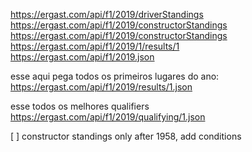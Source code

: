 https://ergast.com/api/f1/2019/driverStandings
https://ergast.com/api/f1/2019/constructorStandings
https://ergast.com/api/f1/2019/constructorStandings
https://ergast.com/api/f1/2019/1/results/1
https://ergast.com/api/f1/2019.json


esse aqui pega todos os primeiros lugares do ano:
https://ergast.com/api/f1/2019/results/1.json

esse todos os melhores qualifiers
https://ergast.com/api/f1/2019/qualifying/1.json



[ ] constructor standings only after 1958, add conditions